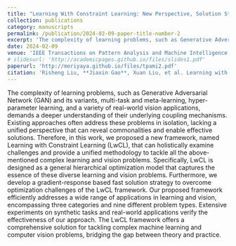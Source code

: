```yaml
---
title: "Learning With Constraint Learning: New Perspective, Solution Strategy and Various Applications"
collection: publications
category: manuscripts
permalink: /publication/2024-02-09-paper-title-number-2
excerpt: 'The complexity of learning problems, such as Generative Adversarial Network (GAN) and its variants, multi-task and meta-learning, hyper-parameter learning, and a variety of real-world vision applications, demands a deeper understanding of their underlying coupling mechanisms. ...'
date: 2024-02-09
venue: 'IEEE Transactions on Pattern Analysis and Machine Intelligence (IEEE TPAMI)'
# slidesurl: 'http://academicpages.github.io/files/slides1.pdf'
paperurl: 'http://moriyaya.github.io/files/tpami2.pdf'
citation: 'Risheng Liu, **Jiaxin Gao**, Xuan Liu, et al. Learning with constraint learning: New perspective, solution strategy and various applications[J]. IEEE Transactions on Pattern Analysis and Machine Intelligence, 2024.'
---
```


The complexity of learning problems, such as Generative Adversarial Network (GAN) and its variants, multi-task and meta-learning, hyper-parameter learning, and a variety of real-world vision applications, demands a deeper understanding of their underlying coupling mechanisms. Existing approaches often address these problems in isolation, lacking a unified perspective that can reveal commonalities and enable effective solutions. Therefore, in this work, we proposed a new framework, named Learning with Constraint Learning (LwCL), that can holistically examine challenges and provide a unified methodology to tackle all the above-mentioned complex learning and vision problems. Specifically, LwCL is designed as a general hierarchical optimization model that captures the essence of these diverse learning and vision problems. Furthermore, we develop a gradient-response based fast solution strategy to overcome optimization challenges of the LwCL framework. Our proposed framework efficiently addresses a wide range of applications in learning and vision, encompassing three categories and nine different problem types. Extensive experiments on synthetic tasks and real-world applications verify the effectiveness of our approach. The LwCL framework offers a comprehensive solution for tackling complex machine learning and computer vision problems, bridging the gap between theory and practice.